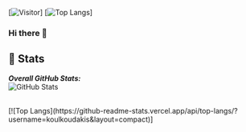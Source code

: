 [![Visitor](https://visitor-badge.laobi.icu/badge?page_id=koulkoudakis.koulkoudakis)]
[![Top Langs](https://github-readme-stats.vercel.app/api/top-langs/?username=koulkoudakis&layout=compact)]
### Hi there 👋

<!--
**koulkoudakis/koulkoudakis** is a ✨ _special_ ✨ repository because its `README.md` (this file) appears on your GitHub profile.

Here are some ideas to get you started:

- 🔭 I’m currently working on ...
- 🌱 I’m currently learning ...
- 👯 I’m looking to collaborate on ...
- 🤔 I’m looking for help with ...
- 💬 Ask me about ...
- 📫 How to reach me: ...
- 😄 Pronouns: ...
- ⚡ Fun fact: ...
-->

<h2>👀 Stats</h2>

<div>
  <b><em>Overall GitHub Stats:</em></b> <br/>
    <img src="https://github-readme-streak-stats.herokuapp.com/?user=koulkoudakis" alt="GitHub Stats" /> <br/><br/>
  </p>
  <p>[![Top Langs](https://github-readme-stats.vercel.app/api/top-langs/?username=koulkoudakis&layout=compact)]
</p>
  
</div>


